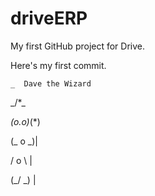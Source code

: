 # driveERP

My first GitHub project for Drive.

Here's my first commit.


    _  Dave the Wizard
  _/*\_  
  
 _(o.o)_(*) 
 
(_  o  _)|

  / o \  |
  
 (_/ \_) |  
